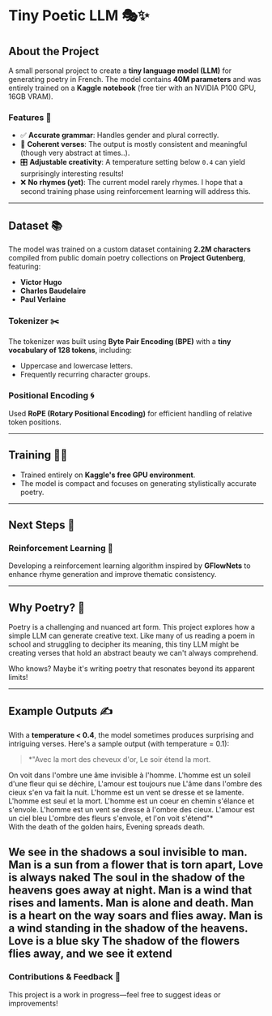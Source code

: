 # Tiny Poetic LLM 🎭✨

## About the Project

A small personal project to create a **tiny language model (LLM)** for generating poetry in French. The model contains **40M parameters** and was entirely trained on a **Kaggle notebook** (free tier with an NVIDIA P100 GPU, 16GB VRAM). 

### Features 🌟
- ✅ **Accurate grammar**: Handles gender and plural correctly.  
- 📝 **Coherent verses**: The output is mostly consistent and meaningful (though very abstract at times..).  
- 🎛️ **Adjustable creativity**: A temperature setting below `0.4` can yield surprisingly interesting results!  
- ❌ **No rhymes (yet)**: The current model rarely rhymes. I hope that a second training phase using reinforcement learning will address this.  

---

## Dataset 📚

The model was trained on a custom dataset containing **2.2M characters** compiled from public domain poetry collections on **Project Gutenberg**, featuring:  
- **Victor Hugo**  
- **Charles Baudelaire**  
- **Paul Verlaine**

### Tokenizer ✂️  
The tokenizer was built using **Byte Pair Encoding (BPE)** with a **tiny vocabulary of 128 tokens**, including:  
- Uppercase and lowercase letters.  
- Frequently recurring character groups.  

### Positional Encoding 🌀  
Used **RoPE (Rotary Positional Encoding)** for efficient handling of relative token positions.  

---

## Training 🏋️‍♂️

- Trained entirely on **Kaggle's free GPU environment**.  
- The model is compact and focuses on generating stylistically accurate poetry.  

---

## Next Steps 🚀  

### Reinforcement Learning 🤖  
Developing a reinforcement learning algorithm inspired by **GFlowNets** to enhance rhyme generation and improve thematic consistency.  

---

## Why Poetry? 🎨  

Poetry is a challenging and nuanced art form. This project explores how a simple LLM can generate creative text. Like many of us reading a poem in school and struggling to decipher its meaning, this tiny LLM might be creating verses that hold an abstract beauty we can't always comprehend.  

Who knows? Maybe it's writing poetry that resonates beyond its apparent limits!  

---

## Example Outputs ✍️  

With a **temperature < 0.4**, the model sometimes produces surprising and intriguing verses. Here's a sample output (with temperature = 0.1):  

> *"Avec la mort des cheveux d'or,
        Le soir étend la mort.

On voit dans l'ombre une âme invisible à l'homme.
L'homme est un soleil d'une fleur qui se déchire,
        L'amour est toujours nue 
L'âme dans l'ombre des cieux s'en va fait la nuit.
L'homme est un vent se dresse et se lamente.
        L'homme est seul et la mort.
L'homme est un coeur en chemin s'élance et s'envole.
L'homme est un vent se dresse à l'ombre des cieux.
        L'amour est un ciel bleu 
L'ombre des fleurs s'envole, et l'on voit s'étend"*  
With the death of the golden hairs,
        Evening spreads death.

We see in the shadows a soul invisible to man.
Man is a sun from a flower that is torn apart,
        Love is always naked 
The soul in the shadow of the heavens goes away at night.
Man is a wind that rises and laments.
        Man is alone and death.
Man is a heart on the way soars and flies away.
Man is a wind standing in the shadow of the heavens.
        Love is a blue sky 
The shadow of the flowers flies away, and we see it extend
---

### Contributions & Feedback 💬  
This project is a work in progress—feel free to suggest ideas or improvements!  
